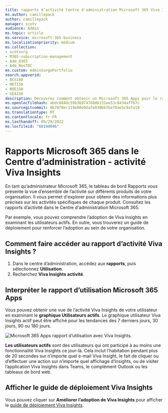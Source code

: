 ```yaml
---
title: rapports d’activité Centre d'administration Microsoft 365 Viva Insights
ms.author: camillepack
author: camillepack
manager: scotv
audience: Admin
ms.topic: article
ms.service: microsoft-365-business
ms.localizationpriority: medium
ms.collection:
- scotvorg
- M365-subscription-management
- Adm_O365
- Adm_NonTOC
ms.custom: AdminSurgePortfolio
search.appverid:
- BCS160
- MET150
- MOE150
- GEA150
description: Découvrez comment obtenir un Microsoft 365 Apps pour le rapport d’utilisation afin d’en savoir plus, par exemple, sur l’adoption par les utilisateurs de Viva Insights par les utilisateurs actifs.
ms.openlocfilehash: abdc884dc59636974760db131ee53c8434af767c
ms.sourcegitcommit: 0b7070ec119e00e0dafe030bbfbef0ae5c9afa19
ms.translationtype: MT
ms.contentlocale: fr-FR
ms.lasthandoff: 09/29/2022
ms.locfileid: "68194046"
---
```

# <a name="microsoft-365-reports-in-the-admin-center---viva-insights-activity"></a>Rapports Microsoft 365 dans le Centre d’administration - activité Viva Insights

En tant qu’administrateur Microsoft 365, le tableau de bord Rapports vous présente la vue d’ensemble de l’activité sur différents produits de votre organisation. Il vous permet d'explorer pour obtenir des informations plus précises sur les activités spécifiques de chaque produit. Consultez les rapports d’activité dans le Centre d'administration Microsoft 365. 

Par exemple, vous pouvez comprendre l’adoption de Viva Insights en examinant les utilisateurs actifs. En outre, vous trouverez un guide de déploiement pour renforcer l’adoption au sein de votre organisation.

## <a name="how-do-i-get-to-the-to-the-viva-insights-activity-report"></a>Comment faire accéder au rapport d’activité Viva Insights ?

1. Dans le centre d’administration, accédez aux **rapports**, puis sélectionnez **Utilisation**. 
2. Recherchez **Viva Insights activité**.

## <a name="interpret-the-microsoft-365-apps-usage-report"></a>Interpréter le rapport d’utilisation Microsoft 365 Apps 

Vous pouvez obtenir une vue de l’activité Viva Insights de votre utilisateur en examinant le **graphique Utilisateurs actifs**. Le graphique utilisateur Viva Insights actif peut être affiché pour les tendances des 7 derniers jours, 30 jours, 90 ou 180 jours.  

![Microsoft 365 Apps rapport d’utilisation avec Viva Insights.](../../media/viva-insights-chart.png)

**Les utilisateurs actifs** sont des utilisateurs qui ont participé à au moins une fonctionnalité Viva Insights ce jour-là. Cela inclut l’habitation pendant plus de 20 secondes sur n’importe quel e-mail Viva Insight, le fait de cliquer ou d’effectuer une action sur n’importe quel affichage d’Insights, ou de visiter l’application Viva Insights dans Teams, le complément Outlook ou les tableaux de bord web. 

## <a name="view-the-viva-insights-deployment-guide"></a>Afficher le guide de déploiement Viva Insights
Vous pouvez cliquer sur **Améliorer l’adoption de Viva Insights** pour afficher le [guide de déploiement Viva Insights](/viva/insights/personal/setup/deployment-guide).

